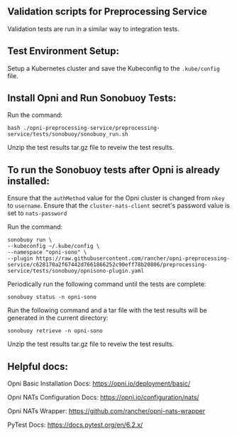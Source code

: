 ## Validation scripts for Preprocessing Service
Validation tests are run in a similar way to integration tests.

## Test Environment Setup:

Setup a Kubernetes cluster and save the Kubeconfig to the `.kube/config` file.

## Install Opni and Run Sonobuoy Tests:

Run the command: 
```
bash ./opni-preprocessing-service/preprocessing-service/tests/sonobuoy/sonobuoy_run.sh
```

Unzip the test results tar.gz file to reveiw the test results.

## To run the Sonobuoy tests after Opni is already installed:

Ensure that the `authMethod` value for the Opni cluster is changed from `nkey` to `username`.
Ensure that the `cluster-nats-client` secret's password value is set to `nats-password`

Run the command: 
```
sonobuoy run \
--kubeconfig ~/.kube/config \
--namespace "opni-sono" \
--plugin https://raw.githubusercontent.com/rancher/opni-preprocessing-service/c628170a2f67442d7661866252c90eff78b20806/preprocessing-service/tests/sonobuoy/opnisono-plugin.yaml
```

Periodically run the following command until the tests are complete:
```
sonobuoy status -n opni-sono
```

Run the following command and a tar file with the test results will be generated in the current directory:
```
sonobuoy retrieve -n opni-sono
```

Unzip the test results tar.gz file to reveiw the test results.

## Helpful docs:
Opni Basic Installation Docs: https://opni.io/deployment/basic/

Opni NATs Configuration Docs: https://opni.io/configuration/nats/

Opni NATs Wrapper: https://github.com/rancher/opni-nats-wrapper

PyTest Docs: https://docs.pytest.org/en/6.2.x/